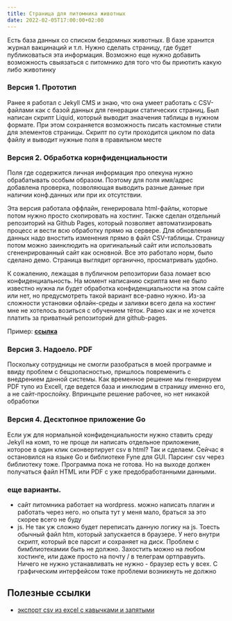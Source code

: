 ```yaml
---
title: Страница для питомника животных
date: 2022-02-05T17:00:00+02:00
---
```


Есть база данных со списком бездомных животных. В базе хранится журнал вакцинаций и т.п. Нужно сделать страницу, где будет публиковаться эта информация. Возможно еще нужно добавить возможность свыязаться с питомнико для того что бы приютить какую либо животинку 

### Версия 1. Прототип
Ранее я работал с Jekyll CMS и знаю, что она умеет работать с CSV-файлами как с базой данных для генерации статических страниц. Был написан скрипт Liquid, который выводит знаачения таблицы в нужном формате. При этом сохраняется возможность писать кастомные стили для элементов страницы. Скрипт по сути проходится циклом по data файлу и выводит нужные поля в правильном месте

### Версия 2. Обработка корнфиденциальности
Поля где содержится личная информация про опекуна нужно обрабатывать особым образом. Поэтому для поля имя/адрес добавлена проверка, позволяющая выводить разные данные при наличии конф.данных или при их отсутствии. 

Эта версия работала оффлайн, генерировала html-файлы, которые потом нужно просто скопировать на хостинг. Также сделан отдельный репозиторий на Github Pages, который позволяет автоматизировать процесс и вести всю обработку прямо на сервере. Для обновления данных надо вностить изменения прямо в файл CSV-таблицы. Страницу потом можно заинклюдить на оригинальный сайт или использовать сгененрированный сайт как основной. Все это работало норм, было сделано демо. Страница выглядит органично, просматривать удобно.

К сожалению, лежащая в публичном репозитории база ломает всю конфиденциальность. На момент написанию скрипта мне не было известно нужна ли будет обработка конфиденциальности на этом сайте или нет, но предусмотреть такой вариант все-равно нужно. Из-за сложности установки офлайн-среды и заливки всего дела на хостинг мне не хотелось возиться с обучением тёток. Равно как и не хочется платить за приватный репозиторий для github-pages. 

Пример: [**ссылка**](../demo/pets/index.md)

### Версия 3. Надоело. PDF
Поскольку сотрудницы не смогли разобраться в моей программе и ввиду проблем с бещзопасностью, пришлось повременить с внедрением данной системы. Как временное решение мы генерируем PDF тупо из Excell, где ведется база и инклюдим в страницу именно его, а не сайт-прослойку. Впринцыпе решение рабочее, но нет никакой обработки

### Версия 4. Десктопное приложение Go
Если уж для нормальной конфиденциальности нужно ставить среду Jekyll на комп, то не проще ли написать отдельное приложение, которое в один клик сконвертирует csv в html? Так и сделаем. Сейчас я остановился на языке Go и библиотеке Fyne для GUI. Парсинг csv через библиотеку тоже. Программа пока не готова. Но на выходе должен получаться файл HTML или PDF с уже предобработанными данными.


### еще варианты.
- сайт питомника работает на wordpress. можно написать плагин и работать через него. но опыта тут у меня мало, браться за это скорее всего не буду
- js. Не так уж сложно будет переписать данную логику на js. Тоесть обычный файл htm, который запускается в браузере. У него внутри скрипт, который все парсит и сохраняет на диск. Проблем с бимблиотекамии быть не должно. Захостить можно на любом хостинге, или даже просто на почту / в телеграм ортправуить. Ничего не нужно устанавливать не нужно - браузер есть у всех. С графическим интерфейсом тоже проблеми возникнуть не должно


## Полезные ссылки
- [экспорт csv из excel с кавычками и запятыми](https://learn.microsoft.com/en-US/office/troubleshoot/excel/export-text-file-with-comma-quote)
